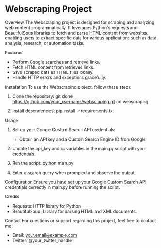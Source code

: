 <h1>Webscraping Project</h1>

Overview
The Webscraping project is designed for scraping and analyzing web content programmatically. It leverages Python's requests and BeautifulSoup libraries to fetch and parse HTML content from websites, enabling users to extract specific data for various applications such as data analysis, research, or automation tasks.

Features
- Perform Google searches and retrieve links.
- Fetch HTML content from retrieved links.
- Save scraped data as HTML files locally.
- Handle HTTP errors and exceptions gracefully.

Installation
To use the Webscraping project, follow these steps:

1. Clone the repository:
   git clone https://github.com/your_username/webscraping.git
   cd webscraping

2. Install dependencies:
   pip install -r requirements.txt

Usage
1. Set up your Google Custom Search API credentials:
   - Obtain an API key and a Custom Search Engine ID from Google.

2. Update the api_key and cx variables in the main.py script with your credentials.

3. Run the script:
   python main.py

4. Enter a search query when prompted and observe the output.

Configuration
Ensure you have set up your Google Custom Search API credentials correctly in main.py before running the script.

Credits
- Requests: HTTP library for Python.
- BeautifulSoup: Library for parsing HTML and XML documents.

Contact
For questions or support regarding this project, feel free to contact me:

- Email: your.email@example.com
- Twitter: @your_twitter_handle
